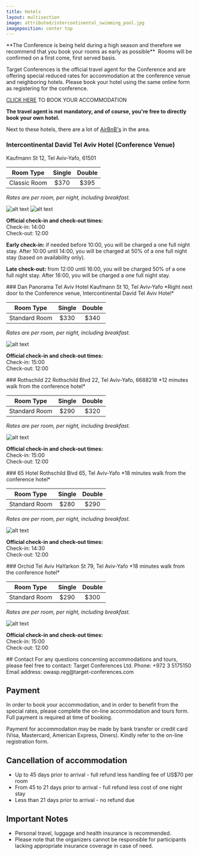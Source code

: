 ```yaml
---
title: Hotels
layout: multisection
image: attributed/intercontinental_swimming_pool.jpg
imageposition: center top
---
```


<section markdown="1">
**The Conference is being held during a high season and therefore we
recommend that you book your rooms as early as possible** 
Rooms will be confirmed on a first come, first served basis.

Target Conferences is the official travel agent for the Conference and are offering special reduced rates for accommodation at the conference venue and neighboring hotels. Please book your hotel using the same online form as registering for the conference.

[CLICK HERE](https://knasim.herokuapp.com/owasp2019/register) TO BOOK YOUR ACCOMMODATION

**The travel agent is not mandatory, and of course, you're free to directly book your own hotel.**

Next to these hotels, there are a lot of [AirBnB's](https://www.airbnb.com) in the area.

### Intercontinental David Tel Aviv Hotel (Conference Venue)
Kaufmann St 12, Tel Aviv-Yafo, 61501

|   Room Type   | Single | Double |
|---------------|:------:|:------:|
| Classic Room  |  $370  |  $395  |

*Rates are per room, per night, including breakfast.*

![alt text](../assets/images/hotels/Intercontinental_David_Tel_Aviv_1.jpg "Intercontinental David Tel Aviv Hotel")
![alt text](../assets/images/hotels/Intercontinental_David_Tel_Aviv_2.jpg "Intercontinental David Tel Aviv Hotel")

**Official check-in and check-out times:**  
Check-in: 14:00  
Check-out: 12:00

**Early check-in:** if needed before 10:00, you will be charged a one full night stay. After 10:00 until 14:00, you will be charged at 50% of a one full night stay (based on availability only).

**Late check-out:** from 12:00 until 16:00, you will be charged 50% of a one full night stay. After 16:00, you will be charged a one full night stay.

</section>
<section markdown="1">
### Dan Panorama Tel Aviv Hotel
Kaufmann St 10, Tel Aviv-Yafo
*Right next door to the Conference venue, Intercontinental David Tel Aviv Hotel*

|   Room Type   | Single | Double |
|---------------|:------:|:------:|
| Standard Room |  $330  |  $340  |

*Rates are per room, per night, including breakfast.*

![alt text](../assets/images/hotels/Dan_Panorama_TLV_1.jpg "Dan Panorama Tel Aviv Hotel")

**Official check-in and check-out times:**  
Check-in: 15:00  
Check-out: 12:00

</section>
<section markdown="1">
### Rothschild 22
Rothschild Blvd 22, Tel Aviv-Yafo, 6688218
*12 minutes walk from the conference hotel*

|   Room Type   | Single | Double |
|---------------|:------:|:------:|
| Standard Room |  $290  |  $320  |

*Rates are per room, per night, including breakfast.*

![alt text](../assets/images/hotels/Rothschild_22_1.jpg "Rothschild 22")

**Official check-in and check-out times:**  
Check-in: 15:00  
Check-out: 12:00

</section>
<section markdown="1">
### 65 Hotel
Rothschild Blvd 65, Tel Aviv-Yafo
*18 minutes walk from the conference hotel*

|   Room Type   | Single | Double |
|---------------|:------:|:------:|
| Standard Room |  $280  |  $290  |

*Rates are per room, per night, including breakfast.*

![alt text](../assets/images/hotels/65_Hotel_1.jpg "65 Hotel")

**Official check-in and check-out times:**  
Check-in: 14:30  
Check-out: 12:00

</section>
<section markdown="1">
### Orchid Tel Aviv
HaYarkon St 79, Tel Aviv-Yafo
*18 minutes walk from the conference hotel*

|   Room Type   | Single | Double |
|---------------|:------:|:------:|
| Standard Room |  $290  |  $300  |

*Rates are per room, per night, including breakfast.*

![alt text](../assets/images/hotels/Orchid_Tel_Aviv_1.jpg "Orchid Tel Aviv")

**Official check-in and check-out times:**  
Check-in: 15:00  
Check-out: 12:00

</section>
<section class="inverse" markdown="1">
## Contact
For any questions concerning accommodations and tours, please feel free to contact:  
Target Conferences Ltd.  
Phone:  +972 3 5175150  
Email address: owasp.reg@target-conferences.com

## Payment
In order to book your accommodation, and in order to benefit from the special rates, please complete the on-line accommodation and tours form.
Full payment is required at time of booking.

Payment for accommodation may be made by bank transfer or credit card (Visa, Mastercard, American Express, Diners).
Kindly refer to the on-line registration form.

## Cancellation of accommodation
* Up to 45 days prior to arrival - full refund less handling fee of US$70 per room
* From 45 to 21 days prior to arrival - full refund less cost of one night stay
* Less than 21 days prior to arrival - no refund due

## Important Notes
* Personal travel, luggage and health insurance is recommended.
* Please note that the organizers cannot be responsible for participants lacking appropriate insurance coverage in case of need.

</section>
